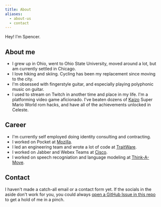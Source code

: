```yaml
---
title: About
aliases:
  - about-us
  - contact
---
```


Hey! I'm Spencer.

## About me

- I grew up in Ohio, went to Ohio State University, moved around a lot, but am currently settled in Chicago.
- I love hiking and skiing. Cycling has been my replacement since moving to the city.
- I'm obsessed with fingerstyle guitar, and especially playing polyphonic music on guitar.
- I used to stream on Twitch in another time and place in my life. I'm a platforming video game aficionado. I've beaten dozens of [Kaizo](https://en.wikipedia.org/wiki/Kaizo) Super Mario World rom hacks, and have all of the achievements unlocked in Celeste.

## Career

- I'm currently self employed doing identity consulting and contracting.
- I worked on Pocket at [Mozilla](https://mozilla.org).
- I led an engineering team and wrote a lot of code at [TraitWare](https://traitware.com/).
- I worked on Jabber and Webex Teams at [Cisco](https://www.cisco.com/).
- I worked on speech recogniation and language modeling at [Think-A-Move](https://think-a-move.com/#).

## Contact

I haven't made a catch-all email or a contact form yet. If the socials in the aside don't work for you, you could always [open a GitHub Issue in this repo](https://github.com/hyperparabolic/hyperparabolic.github.io/issues) to get a hold of me in a pinch.
